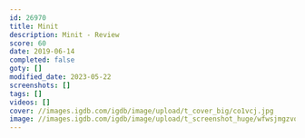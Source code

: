 ```yaml
---
id: 26970
title: Minit
description: Minit - Review
score: 60
date: 2019-06-14
completed: false
goty: []
modified_date: 2023-05-22
screenshots: []
tags: []
videos: []
cover: //images.igdb.com/igdb/image/upload/t_cover_big/co1vcj.jpg
image: //images.igdb.com/igdb/image/upload/t_screenshot_huge/wfwsjmgzvquercdkpen9.jpg
---
```

